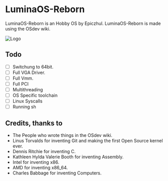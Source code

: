 
# LuminaOS-Reborn
LuminaOS-Reborn is an Hobby OS by Epiczhul. LuminaOS-Reborn is made using the OSdev wiki.



![Logo](https://github.com/Epiczhul/LuminaOS-Reborn/blob/main/images/icon-500x500.png?raw=true)


## Todo
- [ ]  Switchung to 64bit.
- [ ]  Full VGA Driver.
- [ ]  Full Vmm.  
- [ ]  Full PCI
- [ ]  Multithreading
- [ ]  OS Specific toolchain
- [ ]  Linux Syscalls
- [ ]  Running sh

## Credits, thanks to
- The People who wrote things in the OSdev wiki.
- Linus Torvalds for inventing Git and making the first Open Source kernel ever.
- Dennis Ritchie for inventing C.
- Kathleen Hylda Valerie Booth for inventing Assembly.
- Intel for inventing x86.
- AMD for inventing x86_64.
- Charles Babbage for inventing Computers.
